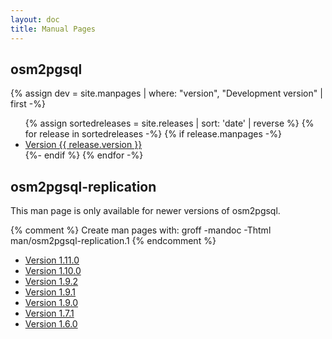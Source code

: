 ```yaml
---
layout: doc
title: Manual Pages
---
```


<h2>osm2pgsql</h2>

{% assign dev = site.manpages | where: "version", "Development version" | first -%}
<ul>
{% assign sortedreleases = site.releases | sort: 'date' | reverse %}
{% for release in sortedreleases -%}
{% if release.manpages -%}
<li><a href="/doc/man/version-{{ release.version | slugify }}.html">Version {{ release.version }}</a></li>
{%- endif %}
{% endfor -%}
</ul>

<h2>osm2pgsql-replication</h2>

<p>This man page is only available for newer versions of osm2pgsql.</p>

{% comment %}
Create man pages with: groff -mandoc -Thtml man/osm2pgsql-replication.1
{% endcomment %}

<ul>
<li><a href="{% link doc/man/osm2pgsql-replication-1.11.0.md %}">Version 1.11.0</a></li>
<li><a href="{% link doc/man/osm2pgsql-replication-1.10.0.md %}">Version 1.10.0</a></li>
<li><a href="{% link doc/man/osm2pgsql-replication-1.9.2.md %}">Version 1.9.2</a></li>
<li><a href="{% link doc/man/osm2pgsql-replication-1.9.1.md %}">Version 1.9.1</a></li>
<li><a href="{% link doc/man/osm2pgsql-replication-1.9.0.md %}">Version 1.9.0</a></li>
<li><a href="{% link doc/man/osm2pgsql-replication-1.7.1.md %}">Version 1.7.1</a></li>
<li><a href="{% link doc/man/osm2pgsql-replication-1.6.0.md %}">Version 1.6.0</a></li>
</ul>

